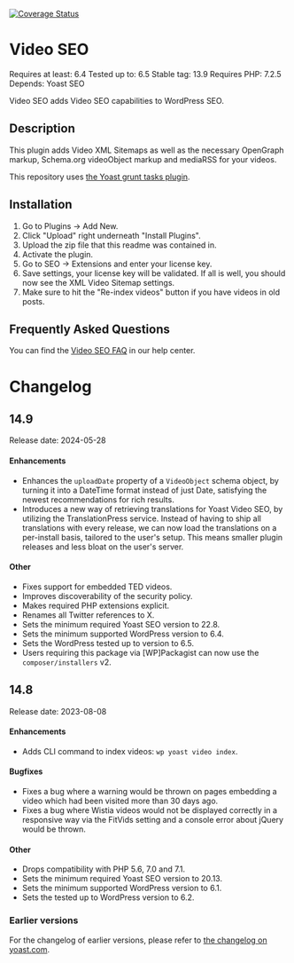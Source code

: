[![Coverage Status](https://coveralls.io/repos/github/Yoast/wpseo-video/badge.svg?branch=trunk&t=Vi74c9)](https://coveralls.io/github/Yoast/wpseo-video?branch=trunk)

Video SEO
=========
Requires at least: 6.4
Tested up to: 6.5
Stable tag: 13.9
Requires PHP: 7.2.5
Depends: Yoast SEO

Video SEO adds Video SEO capabilities to WordPress SEO.

Description
------------

This plugin adds Video XML Sitemaps as well as the necessary OpenGraph markup, Schema.org videoObject markup and mediaRSS for your videos.

This repository uses [the Yoast grunt tasks plugin](https://github.com/Yoast/plugin-grunt-tasks).

Installation
------------

1. Go to Plugins -> Add New.
2. Click "Upload" right underneath "Install Plugins".
3. Upload the zip file that this readme was contained in.
4. Activate the plugin.
5. Go to SEO -> Extensions and enter your license key.
6. Save settings, your license key will be validated. If all is well, you should now see the XML Video Sitemap settings.
7. Make sure to hit the "Re-index videos" button if you have videos in old posts.

Frequently Asked Questions
--------------------------

You can find the [Video SEO FAQ](https://yoast.com/help/video-seo-faq/) in our help center.

Changelog
=========

## 14.9

Release date: 2024-05-28

#### Enhancements

* Enhances the `uploadDate` property of a `VideoObject` schema object, by turning it into a DateTime format instead of just Date, satisfying the newest recommendations for rich results.
* Introduces a new way of retrieving translations for Yoast Video SEO, by utilizing the TranslationPress service. Instead of having to ship all translations with every release, we can now load the translations on a per-install basis, tailored to the user's setup. This means smaller plugin releases and less bloat on the user's server.

#### Other

* Fixes support for embedded TED videos.
* Improves discoverability of the security policy.
* Makes required PHP extensions explicit.
* Renames all Twitter references to X.
* Sets the minimum required Yoast SEO version to 22.8.
* Sets the minimum supported WordPress version to 6.4.
* Sets the WordPress tested up to version to 6.5.
* Users requiring this package via [WP]Packagist can now use the `composer/installers` v2.

## 14.8

Release date: 2023-08-08

#### Enhancements

* Adds CLI command to index videos: `wp yoast video index`.

#### Bugfixes

* Fixes a bug where a warning would be thrown on pages embedding a video which had been visited more than 30 days ago.
* Fixes a bug where Wistia videos would not be displayed correctly in a responsive way via the FitVids setting and a console error about jQuery would be thrown.

#### Other

* Drops compatibility with PHP 5.6, 7.0 and 7.1.
* Sets the minimum required Yoast SEO version to 20.13.
* Sets the minimum supported WordPress version to 6.1.
* Sets the tested up to WordPress version to 6.2.

### Earlier versions
For the changelog of earlier versions, please refer to [the changelog on yoast.com](https://yoa.st/video-seo-changelog).

